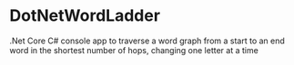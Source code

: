 # DotNetWordLadder
.Net Core C# console app to traverse a word graph from a start to an end word in the shortest number of hops, changing one letter at a time
